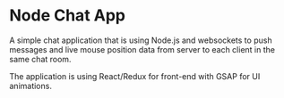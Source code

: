 # Node Chat App

A simple chat application that is using Node.js and websockets to push messages and live mouse position data from server to each client in the same chat room.

The application is using React/Redux for front-end with GSAP for UI animations.